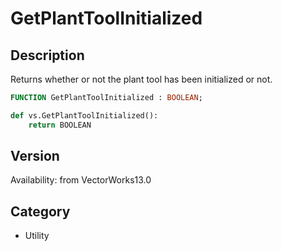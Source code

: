 # GetPlantToolInitialized

## Description
Returns whether or not the plant tool has been initialized or not.

```pascal
FUNCTION GetPlantToolInitialized : BOOLEAN;
```

```python
def vs.GetPlantToolInitialized():
    return BOOLEAN
```

## Version
Availability: from VectorWorks13.0

## Category
* Utility

